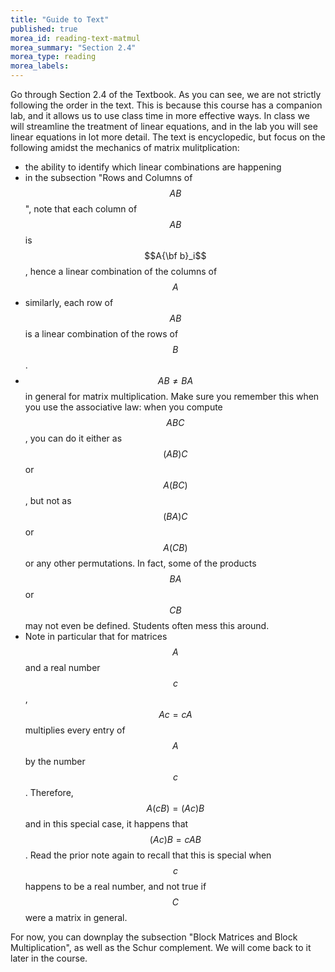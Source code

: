 ```yaml
---
title: "Guide to Text"
published: true
morea_id: reading-text-matmul
morea_summary: "Section 2.4"
morea_type: reading
morea_labels:
---
```


Go through Section 2.4 of the Textbook. As you can see, we are not
strictly following the order in the text. This is because this course
has a companion lab, and it allows us to use class time in more
effective ways. In class we will streamline the treatment of linear
equations, and in the lab you will see linear equations in lot more
detail. The text is encyclopedic, but focus on the following amidst
the mechanics of matrix mulitplication:

* the ability to identify which linear combinations are happening
* in the subsection "Rows and Columns of $$AB$$", note that each
  column of $$AB$$ is $$A{\bf b}_i$$, hence a linear combination of the
  columns of $$A$$
* similarly, each row of $$AB$$ is a linear combination of the rows of
  $$B$$.
* $$AB \ne BA$$ in general for matrix multiplication. Make sure you
  remember this when you use the associative law: when you compute
  $$ABC$$, you can do it either as $$(AB)C$$ or $$A(BC)$$, but not as
  $$(BA)C$$ or $$A(CB)$$ or any other permutations. In fact, some of
  the products $$BA$$ or $$CB$$ may not even be defined. Students
  often mess this around.
* Note in particular that for matrices $$A$$ and a real number $$c$$,
  $$Ac = cA$$ multiplies every entry of $$A$$ by the number
  $$c$$. Therefore, $$A(cB) = (Ac)B$$ and in this special case, it
  happens that $$(Ac)B = cAB$$. Read the prior note again to recall
  that this is special when $$c$$ happens to be a real number, and not
  true if $$C$$ were a matrix in general.

For now, you can downplay the subsection "Block Matrices and Block
Multiplication", as well as the Schur complement. We will come back to
it later in the course.
